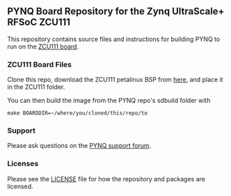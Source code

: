 ## PYNQ Board Repository for the Zynq UltraScale+ RFSoC ZCU111
This repository contains source files and instructions for building PYNQ to run on the 
[ZCU111 board](https://www.xilinx.com/products/boards-and-kits/zcu111.html).

### ZCU111 Board Files

Clone this repo, download the ZCU111 petalinux BSP from [here](https://www.xilinx.com/support/download/index.html/content/xilinx/en/downloadNav/embedded-design-tools.html), and place it in the ZCU111 folder.

You can then build the image from the PYNQ repo's sdbuild folder with
```
make BOARDDIR=~/where/you/cloned/this/repo/to
```

### Support

Please ask questions on the <a href="https://discuss.pynq.io" target="_blank">PYNQ support forum</a>.

### Licenses

Please see the [LICENSE](LICENSE) file for how the repository and packages are licensed.

